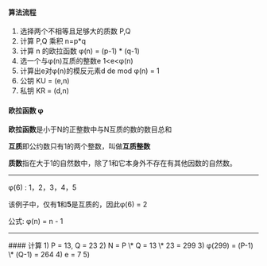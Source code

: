 #### 算法流程
1. 选择两个不相等且足够大的质数 P,Q
2. 计算 P,Q 乘积 n=p\*q
3. 计算 n 的欧拉函数 φ(n) = (p-1) \* (q-1)
4. 选一个与φ(n)互质的整数e 1<e<φ(n)
5. 计算出e对φ(n)的模反元素d de mod φ(n) = 1
6. 公钥 KU = (e,n)
7.  私钥 KR = (d,n)



#### 欧拉函数 φ
**欧拉函数**是小于N的正整数中与N互质的数的数目总和

**互质**即公约数只有1的两个整数，叫做**互质整数**

**质数**指在大于1的自然数中，除了1和它本身外不存在有其他因数的自然数。
<hr/>
φ(6) : 1，2，3，4，5

该例子中，仅有**1**和**5**是互质的，因此φ(6) = 2

公式: φ(n) = n - 1
<hr/>
#### 计算
1) P = 13, Q = 23
2) N = P \* Q = 13 \* 23 = 299
3) φ(299) = (P-1) \* (Q-1) = 264
4) e = 7
5) 

